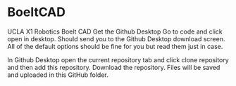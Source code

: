 # BoeltCAD
UCLA X1 Robotics Boelt CAD
Get the Github Desktop
Go to code and click open in desktop. Should send you to the Github Desktop download screen.
All of the default options should be fine for you but read them just in case.

In Github Desktop open the current repository tab and click clone repository and then add this repository. 
Download the repository. Files will be saved and uploaded in this GitHub folder.
